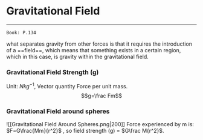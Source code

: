 # Gravitational Field
---
```ad-Resources
Book: P.134
```
what separates gravity from other forces is that it requires the introduction of a ==field==, which means that something exists in a certain region, which in this case, is gravity within the gravitational field.

### Gravitational Field Strength (g)
Unit: $N kg^{-1}$, Vector quantity
Force per unit mass.
$$g=\frac Fm$$
### Gravitational Field around spheres
![[Gravitational Field Around Spheres.png|200]]
Force experienced by m is: $F=G\frac{Mm}{r^2}$ , so field strength (g) = $G\frac M{r^2}$.

